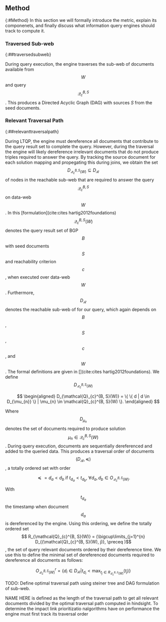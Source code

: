 ## Method
{:#Method}
In this section we will formally introduce the metric, explain its componenets, and finally discuss what information query engines should track to compute it.

### Traversed Sub-web
{:##traversedsubweb}

During query execution, the engine traverses the sub-web of documents available from $$ W $$ and query $$ \mathcal{Q}_{c}^{B, S} $$. This produces a Directed Acyclic Graph (DAG) with sources $S$ from the seed documents.

### Relevant Traversal Path
{:##relevanttraversalpath}

<!-- In LTQP, queries are defined by their basic graph pattern (BGP) $$ B $$, seed URI's $$ S $$, reachability criterion $$ c $$, and data web $$ W $$. During query execution over $$ W $$ the seed URIs $$ S $$ are dereferenced first. From this data, new URIs to follow are extracted in accordence to the BGP $$ B $$ and chosen reachability criterion $$ c $$.  -->
During LTQP, the engine must dereference all documents that contribute to the query result set to complete the query. However, during the traversal the engine will likely dereference irrelevant documents that do not produce triples required to answer the query. By tracking the source document for each solution mapping and propegating this during joins, we obtain the set $$ D_{\mathcal{Q}_{c}^{B, S}(W)} \subseteq D_{\mathcal{R}}$$ of nodes in the reachable sub-web that are required to answer the query $$ \mathcal{Q}_{c}^{B, S} $$ on data-web $$ W $$. In this [formulation](cite:cites hartig2012foundations) $$ \mathcal{Q}_{c}^{B, S}(W) $$ denotes the query result set of BGP $$ B $$ with seed documents $$ S $$ and reachability criterion $$ c $$, when executed over data-web $$ W $$. Furthermore, $$ D_{\mathcal{R}} $$ denotes the reachable sub-web of for our query, which again depends on $$ B $$, $$ S $$, $$ c $$, and $$ W $$. The formal definitions are given in [](cite:cites hartig2012foundations). We define $$ D_{\mathcal{Q}_{c}^{B, S}(W)} $$

$$
\begin{aligned}
    D_{\mathcal{Q}_{c}^{B, S}(W)} = \{ \{ d | d \in D_{\mu_{n}} \} | \mu_{n} \in \mathcal{Q}_{c}^{B, S}(W) \}.
\end{aligned}
$$

Where $$ D_{\mu_{n}} $$ denotes the set of documents required to produce solution $$ \mu_{n} \in \mathcal{Q}_{c}^{B, S}(W) $$. During query execution, documents are sequentially dereferenced and added to the queried data. This produces a traversal order of documents $$ (D_{\mathcal{R}}, \preceq) $$, a totally ordered set with order

$$
    \preceq \text{}= d_{a} < d_{b} \text{        if    } t_{d_{a}} < t_{d_{b}} \text{,    } \forall d_{a}, d_{b} \in O_{\mathcal{Q}_{c}^{B, S}(W)} .
$$

With $$ t_{d_{a}} $$ the timestamp when document $$ d_{a} $$ is dereferenced by the engine.
Using this ordering, we define the totally ordered set $$ R_{\mathcal{Q}_{c}^{B, S}(W)} = (\bigcup\limits_{j=1}^{n} D_{(\mathcal{Q}_{c}^{B, S}(W), j)}, \preceq )$$, the set of query relevant documents ordered by their dereference time. We use this to define the minimal set of dereferenced documents required to dereference all documents as follows:
 <!-- We note that $$ O_{\mathcal{Q}_{c}^{B, S}(W)} $$ is simply the set resulting from applying the preceding order on $$ D_{\mathcal{R}} $$. 
 From $$ O_{\mathcal{Q}_{c}^{B, S}(W)} $$ we define the relevant traversal order $$ O^{r}_{\mathcal{Q}_{c}^{B, S}(W)} $$ as minimal set of traversed documents required to dereference all query-relevant documents -->


$$
   O^{r}_{\mathcal{Q}_{c}^{B, S}(W)} = \{ d_{i} \in D_{\mathcal{R}} | t_{d_{i}} < \text{max}_{t_{j} \in  R_{\mathcal{Q}_{c}^{B, S}(W)} }(t_{j})  \}
$$

TODO: Define optimal traversal path using steiner tree and DAG formulation  of sub-web.

NAME HERE is defined as the length of the traversal path to get all relevant documents divided by the optimal traversal path computed in hindsight.
To determine the impact link prioritizatio nalgorithms have on performance the engine must first track its traversal order